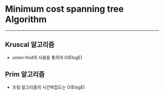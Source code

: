 # Minimum cost spanning tree Algorithm
___
## Kruscal 알고리즘
- union-find의 사용을 통하여 O(ElogE)

## Prim 알고리즘
- 프림 알고리즘의 시간복잡도는 O(ElogE)
